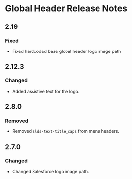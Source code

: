 <!-- Release notes authoring guidelines: http://keepachangelog.com/ -->

# Global Header Release Notes

## 2.19

### Fixed

- Fixed hardcoded base global header logo image path

<!-- ## [Unreleased] -->
## 2.12.3

### Changed

- Added assistive text for the logo.


## 2.8.0

### Removed

- Removed `slds-text-title_caps` from menu headers.

## 2.7.0

### Changed

- Changed Salesforce logo image path.
